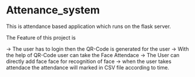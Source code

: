 # Attenance_system

This is attendance based application which runs on the flask server.

The Feature of this project is 

-> The user has to login then the QR-Code is generated for the user
-> With the help of QR-Code user can take the Face Attendace 
-> The User can directly add face face for recognition of face 
-> when the user takes attendace the attendance will marked in CSV file according to time.
